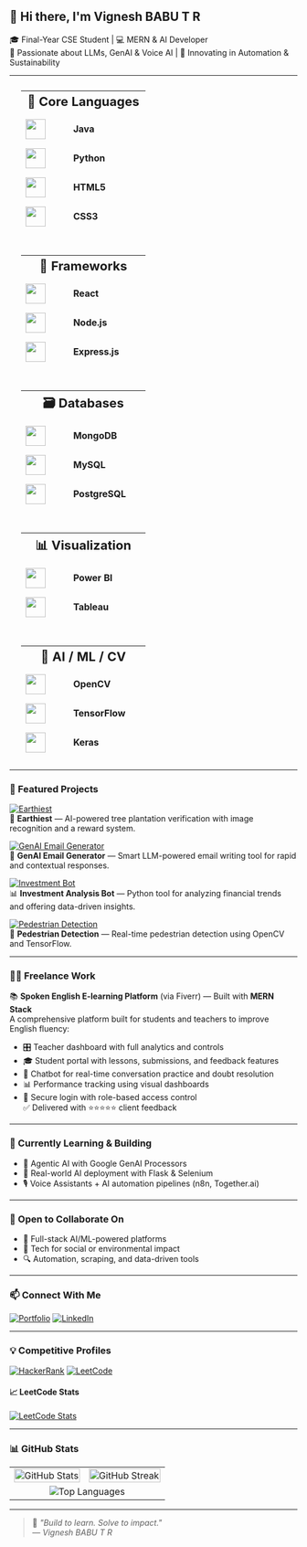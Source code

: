 ## 👋 Hi there, I'm Vignesh BABU T R

🎓 Final-Year CSE Student | 💻 MERN & AI Developer  
🧠 Passionate about LLMs, GenAI & Voice AI | 🌱 Innovating in Automation & Sustainability

---

<div align="center">

<table style="border-collapse: separate; border-spacing: 20px 10px;">
  <tr>
    <th align="center" colspan="2" style="font-size: 22px;">🧩 Core Languages</th>
  </tr>
  <tr>
    <td><img src="https://cdn.jsdelivr.net/gh/devicons/devicon/icons/java/java-original.svg" height="35"/></td>
    <td><b>Java</b></td>
  </tr>
  <tr>
    <td><img src="https://cdn.jsdelivr.net/gh/devicons/devicon/icons/python/python-original.svg" height="35"/></td>
    <td><b>Python</b></td>
  </tr>
  <tr>
    <td><img src="https://cdn.jsdelivr.net/gh/devicons/devicon/icons/html5/html5-original.svg" height="35"/></td>
    <td><b>HTML5</b></td>
  </tr>
  <tr>
    <td><img src="https://cdn.jsdelivr.net/gh/devicons/devicon/icons/css3/css3-original.svg" height="35"/></td>
    <td><b>CSS3</b></td>
  </tr>

  <tr><td colspan="2"><br/></td></tr>

  <tr>
    <th align="center" colspan="2" style="font-size: 22px;">🧱 Frameworks</th>
  </tr>
  <tr>
    <td><img src="https://cdn.jsdelivr.net/gh/devicons/devicon/icons/react/react-original.svg" height="35"/></td>
    <td><b>React</b></td>
  </tr>
  <tr>
    <td><img src="https://cdn.jsdelivr.net/gh/devicons/devicon/icons/nodejs/nodejs-original.svg" height="35"/></td>
    <td><b>Node.js</b></td>
  </tr>
  <tr>
    <td><img src="https://cdn.jsdelivr.net/gh/devicons/devicon/icons/express/express-original.svg" height="35"/></td>
    <td><b>Express.js</b></td>
  </tr>

  <tr><td colspan="2"><br/></td></tr>

  <tr>
    <th align="center" colspan="2" style="font-size: 22px;">🗃️ Databases</th>
  </tr>
  <tr>
    <td><img src="https://cdn.jsdelivr.net/gh/devicons/devicon/icons/mongodb/mongodb-original.svg" height="35"/></td>
    <td><b>MongoDB</b></td>
  </tr>
  <tr>
    <td><img src="https://cdn.jsdelivr.net/gh/devicons/devicon/icons/mysql/mysql-original.svg" height="35"/></td>
    <td><b>MySQL</b></td>
  </tr>
  <tr>
    <td><img src="https://cdn.jsdelivr.net/gh/devicons/devicon/icons/postgresql/postgresql-original.svg" height="35"/></td>
    <td><b>PostgreSQL</b></td>
  </tr>

  <tr><td colspan="2"><br/></td></tr>

  <tr>
    <th align="center" colspan="2" style="font-size: 22px;">📊 Visualization</th>
  </tr>
  <tr>
    <td><img src="https://img.icons8.com/color/48/power-bi.png" height="35"/></td>
    <td><b>Power BI</b></td>
  </tr>
  <tr>
    <td><img src="https://img.icons8.com/color/48/tableau-software.png" height="35"/></td>
    <td><b>Tableau</b></td>
  </tr>

  <tr><td colspan="2"><br/></td></tr>

  <tr>
    <th align="center" colspan="2" style="font-size: 22px;">🤖 AI / ML / CV</th>
  </tr>
  <tr>
    <td><img src="https://www.vectorlogo.zone/logos/opencv/opencv-icon.svg" height="35"/></td>
    <td><b>OpenCV</b></td>
  </tr>
  <tr>
    <td><img src="https://www.vectorlogo.zone/logos/tensorflow/tensorflow-icon.svg" height="35"/></td>
    <td><b>TensorFlow</b></td>
  </tr>
  <tr>
    <td><img src="https://upload.wikimedia.org/wikipedia/commons/a/ae/Keras_logo.svg" height="35"/></td>
    <td><b>Keras</b></td>
  </tr>

</table>

</div>


---

### 🚀 Featured Projects

[![Earthiest](https://img.shields.io/badge/Earthiest🌱-View%20Project-228B22?style=for-the-badge&logo=tree&logoColor=white)](https://github.com/VICKY-0017/Earthiest)  
🌿 **Earthiest** — AI-powered tree plantation verification with image recognition and a reward system.

[![GenAI Email Generator](https://img.shields.io/badge/Email%20GenAI📧-LLM%20Tool-4B0082?style=for-the-badge&logo=gmail&logoColor=white)](https://github.com/VICKY-0017/Email_generator-GenAI--main)  
🤖 **GenAI Email Generator** — Smart LLM-powered email writing tool for rapid and contextual responses.

[![Investment Bot](https://img.shields.io/badge/Finance%20Bot💰-Python%20ML-1E90FF?style=for-the-badge&logo=python&logoColor=white)](https://github.com/VICKY-0017/Invesment_Analysis_Bot)  
📊 **Investment Analysis Bot** — Python tool for analyzing financial trends and offering data-driven insights.

[![Pedestrian Detection](https://img.shields.io/badge/Pedestrian🚶‍♀️-ML%20Model-FF4500?style=for-the-badge&logo=tensorflow&logoColor=white)](https://github.com/VICKY-0017/Pedestrian_Detection_ML_Model)  
🚸 **Pedestrian Detection** — Real-time pedestrian detection using OpenCV and TensorFlow.


---

### 👨‍💻 Freelance Work

📚 **Spoken English E-learning Platform** (via Fiverr) — Built with **MERN Stack**  
A comprehensive platform built for students and teachers to improve English fluency:
- 🎛️ Teacher dashboard with full analytics and controls
- 🎓 Student portal with lessons, submissions, and feedback features
- 🤖 Chatbot for real-time conversation practice and doubt resolution
- 📊 Performance tracking using visual dashboards
- 🔐 Secure login with role-based access control  
✅ Delivered with ⭐⭐⭐⭐⭐ client feedback

---

### 🌱 Currently Learning & Building

- 🔁 Agentic AI with Google GenAI Processors  
- 🔧 Real-world AI deployment with Flask & Selenium  
- 🎙️ Voice Assistants + AI automation pipelines (n8n, Together.ai)

---

### 🤝 Open to Collaborate On

- 🧠 Full-stack AI/ML-powered platforms  
- 🌿 Tech for social or environmental impact  
- 🔍 Automation, scraping, and data-driven tools

---

### 📫 Connect With Me

[![Portfolio](https://img.shields.io/badge/🌐%20Portfolio-Site-121212?style=for-the-badge&logo=Google-chrome&logoColor=white)](https://portfolio-yj8s.onrender.com)
[![LinkedIn](https://img.shields.io/badge/LinkedIn-Profile-0077B5?style=for-the-badge&logo=linkedin&logoColor=white)](https://linkedin.com/in/vignesh-babu-t-r-880880250)

---

### 💡 Competitive Profiles

[![HackerRank](https://img.shields.io/badge/HackerRank-Profile-2EC866?style=for-the-badge&logo=HackerRank&logoColor=white)](https://www.hackerrank.com/profile/t_r_vigneshbabu1)
[![LeetCode](https://img.shields.io/badge/LeetCode-Profile-FFA116?style=for-the-badge&logo=leetcode&logoColor=white)](https://leetcode.com/vicky_3110/)

#### 📈 LeetCode Stats  
[![LeetCode Stats](https://leetcard.jacoblin.cool/vicky_3110?theme=light&font=Roboto&ext=heatmap)](https://leetcode.com/vicky_3110/)

---

### 📊 GitHub Stats

<table>
  <tr>
    <td>
      <img src="https://github-readme-stats.vercel.app/api?username=VICKY-0017&show_icons=true&theme=default&hide=contribs" alt="GitHub Stats" width="100%"/>
    </td>
    <td>
      <img src="https://streak-stats.demolab.com?user=VICKY-0017&theme=default" alt="GitHub Streak" width="100%"/>
    </td>
  </tr>
  <tr>
    <td colspan="2" align="center">
      <img src="https://github-readme-stats.vercel.app/api/top-langs/?username=VICKY-0017&layout=compact" alt="Top Languages" />
    </td>
  </tr>
</table>

---

> 💬 *"Build to learn. Solve to impact."*  
> — *Vignesh BABU T R*
